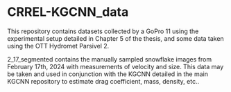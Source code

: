 # CRREL-KGCNN_data
This repository contains datasets collected by a GoPro 11 using the experimental setup detailed in Chapter 5 of the thesis, and some data taken using the OTT Hydromet Parsivel 2.

2_17_segmented contains the manually sampled snowflake images from February 17th, 2024 with measurements of velocity and size. This data may be taken and used in conjunction with the KGCNN detailed in the main KGCNN repository to estimate drag coefficient, mass, density, etc..
